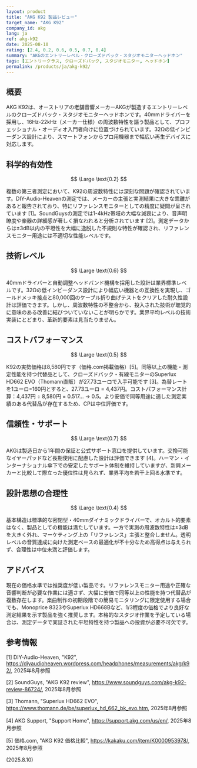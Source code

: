 ```yaml
---
layout: product
title: "AKG K92 製品レビュー"
target_name: "AKG K92"
company_id: akg
lang: ja
ref: akg-k92
date: 2025-08-10
rating: [2.4, 0.2, 0.6, 0.5, 0.7, 0.4]
summary: "AKGのエントリーレベル・クローズドバック・スタジオモニターヘッドホン"
tags: [エントリークラス, クローズドバック, スタジオモニター, ヘッドホン]
permalink: /products/ja/akg-k92/
---
```

## 概要

AKG K92は、オーストリアの老舗音響メーカーAKGが製造するエントリーレベルのクローズドバック・スタジオモニターヘッドホンです。40mmドライバーを採用し、16Hz-22kHz（メーカー仕様）の周波数特性を謳う製品として、プロフェッショナル・オーディオ入門者向けに位置づけられています。32Ωの低インピーダンス設計により、スマートフォンからプロ用機器まで幅広い再生デバイスに対応します。

## 科学的有効性

$$ \Large \text{0.2} $$

複数の第三者測定において、K92の周波数特性には深刻な問題が確認されています。DIY-Audio-Heavenの測定では、メーカーの主張と実測結果に大きな乖離があると報告されており、特にリファレンスモニターとしての精度に疑問が呈されています [1]。SoundGuysの測定では1-4kHz帯域の大幅な減衰により、音声明瞭度や楽器の詳細感が著しく損なわれると分析されています [2]。測定データからは±3dB以内の平坦性を大幅に逸脱した不規則な特性が確認され、リファレンスモニター用途には不適切な性能レベルです。

## 技術レベル

$$ \Large \text{0.6} $$

40mmドライバーと自動調整ヘッドバンド機構を採用した設計は業界標準レベルです。32Ωの低インピーダンス設計により幅広い機器との互換性を実現し、ゴールドメッキ接点と80,000回のケーブル折り曲げテストをクリアした耐久性設計は評価できます。しかし、周波数特性の不整合から、投入された技術が聴覚的に意味のある改善に結びついていないことが明らかです。業界平均レベルの技術実装にとどまり、革新的要素は見当たりません。

## コストパフォーマンス

$$ \Large \text{0.5} $$

K92の実勢価格は8,580円です（価格.com掲載価格）[5]。同等以上の機能・測定性能を持つ代替品として、クローズドバック・有線モニターのSuperlux HD662 EVO（Thomann直販）が27.73ユーロで入手可能です [3]。為替レートを1ユーロ=160円とすると、27.73ユーロ = 4,437円。コストパフォーマンス計算：4,437円 ÷ 8,580円 = 0.517… → 0.5。より安価で同等用途に適した測定実績のある代替品が存在するため、CPは中位評価です。

## 信頼性・サポート

$$ \Large \text{0.7} $$

AKGは製造日から1年間の保証と公式サポート窓口を提供しています。交換可能なイヤーパッドなど長期使用に配慮した設計は評価できます [4]。ハーマン・インターナショナル傘下での安定したサポート体制を維持していますが、新興メーカーと比較して際立った優位性は見られず、業界平均を若干上回る水準です。

## 設計思想の合理性

$$ \Large \text{0.4} $$

基本構造は標準的な密閉型・40mmダイナミックドライバーで、オカルト的要素はなく、製品としての機能は満たしています。一方で実測の周波数特性は±3dBを大きく外れ、マーケティング上の「リファレンス」主張と整合しません。透明レベルの音質達成に向けた測定ベースの最適化が不十分なため高得点は与えられず、合理性は中位未満と評価します。

## アドバイス

現在の価格水準では推奨度が低い製品です。リファレンスモニター用途や正確な音響判断が必要な作業には適さず、大幅に安価で同等以上の性能を持つ代替品が複数存在します。楽曲制作の初期段階での簡易モニタリングに限定使用する場合でも、Monoprice 8323やSuperlux HD668Bなど、1/3程度の価格でより良好な測定結果を示す製品を強く推奨します。本格的なスタジオ作業を予定している場合は、測定データで実証された平坦特性を持つ製品への投資が必要不可欠です。

## 参考情報

[1] DIY-Audio-Heaven, "K92", https://diyaudioheaven.wordpress.com/headphones/measurements/akg/k92/, 2025年8月参照

[2] SoundGuys, "AKG K92 review", https://www.soundguys.com/akg-k92-review-86724/, 2025年8月参照

[3] Thomann, "Superlux HD662 EVO", https://www.thomann.de/be/superlux_hd_662_bk_evo.htm, 2025年8月参照

[4] AKG Support, "Support Home", https://support.akg.com/us/en/, 2025年8月参照

[5] 価格.com, "AKG K92 価格比較", https://kakaku.com/item/K0000953978/, 2025年8月参照

(2025.8.10)